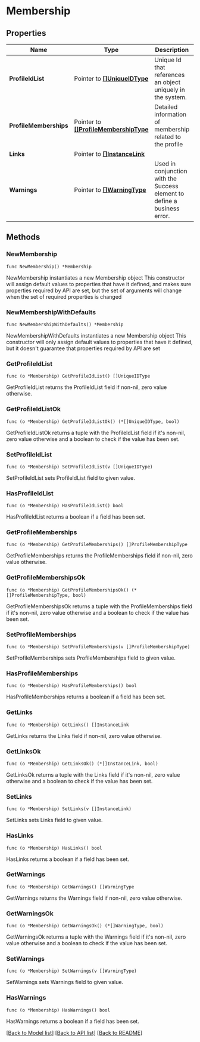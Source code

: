 # Membership

## Properties

Name | Type | Description | Notes
------------ | ------------- | ------------- | -------------
**ProfileIdList** | Pointer to [**[]UniqueIDType**](UniqueIDType.md) | Unique Id that references an object uniquely in the system. | [optional] 
**ProfileMemberships** | Pointer to [**[]ProfileMembershipType**](ProfileMembershipType.md) | Detailed information of membership related to the profile | [optional] 
**Links** | Pointer to [**[]InstanceLink**](InstanceLink.md) |  | [optional] 
**Warnings** | Pointer to [**[]WarningType**](WarningType.md) | Used in conjunction with the Success element to define a business error. | [optional] 

## Methods

### NewMembership

`func NewMembership() *Membership`

NewMembership instantiates a new Membership object
This constructor will assign default values to properties that have it defined,
and makes sure properties required by API are set, but the set of arguments
will change when the set of required properties is changed

### NewMembershipWithDefaults

`func NewMembershipWithDefaults() *Membership`

NewMembershipWithDefaults instantiates a new Membership object
This constructor will only assign default values to properties that have it defined,
but it doesn't guarantee that properties required by API are set

### GetProfileIdList

`func (o *Membership) GetProfileIdList() []UniqueIDType`

GetProfileIdList returns the ProfileIdList field if non-nil, zero value otherwise.

### GetProfileIdListOk

`func (o *Membership) GetProfileIdListOk() (*[]UniqueIDType, bool)`

GetProfileIdListOk returns a tuple with the ProfileIdList field if it's non-nil, zero value otherwise
and a boolean to check if the value has been set.

### SetProfileIdList

`func (o *Membership) SetProfileIdList(v []UniqueIDType)`

SetProfileIdList sets ProfileIdList field to given value.

### HasProfileIdList

`func (o *Membership) HasProfileIdList() bool`

HasProfileIdList returns a boolean if a field has been set.

### GetProfileMemberships

`func (o *Membership) GetProfileMemberships() []ProfileMembershipType`

GetProfileMemberships returns the ProfileMemberships field if non-nil, zero value otherwise.

### GetProfileMembershipsOk

`func (o *Membership) GetProfileMembershipsOk() (*[]ProfileMembershipType, bool)`

GetProfileMembershipsOk returns a tuple with the ProfileMemberships field if it's non-nil, zero value otherwise
and a boolean to check if the value has been set.

### SetProfileMemberships

`func (o *Membership) SetProfileMemberships(v []ProfileMembershipType)`

SetProfileMemberships sets ProfileMemberships field to given value.

### HasProfileMemberships

`func (o *Membership) HasProfileMemberships() bool`

HasProfileMemberships returns a boolean if a field has been set.

### GetLinks

`func (o *Membership) GetLinks() []InstanceLink`

GetLinks returns the Links field if non-nil, zero value otherwise.

### GetLinksOk

`func (o *Membership) GetLinksOk() (*[]InstanceLink, bool)`

GetLinksOk returns a tuple with the Links field if it's non-nil, zero value otherwise
and a boolean to check if the value has been set.

### SetLinks

`func (o *Membership) SetLinks(v []InstanceLink)`

SetLinks sets Links field to given value.

### HasLinks

`func (o *Membership) HasLinks() bool`

HasLinks returns a boolean if a field has been set.

### GetWarnings

`func (o *Membership) GetWarnings() []WarningType`

GetWarnings returns the Warnings field if non-nil, zero value otherwise.

### GetWarningsOk

`func (o *Membership) GetWarningsOk() (*[]WarningType, bool)`

GetWarningsOk returns a tuple with the Warnings field if it's non-nil, zero value otherwise
and a boolean to check if the value has been set.

### SetWarnings

`func (o *Membership) SetWarnings(v []WarningType)`

SetWarnings sets Warnings field to given value.

### HasWarnings

`func (o *Membership) HasWarnings() bool`

HasWarnings returns a boolean if a field has been set.


[[Back to Model list]](../README.md#documentation-for-models) [[Back to API list]](../README.md#documentation-for-api-endpoints) [[Back to README]](../README.md)



